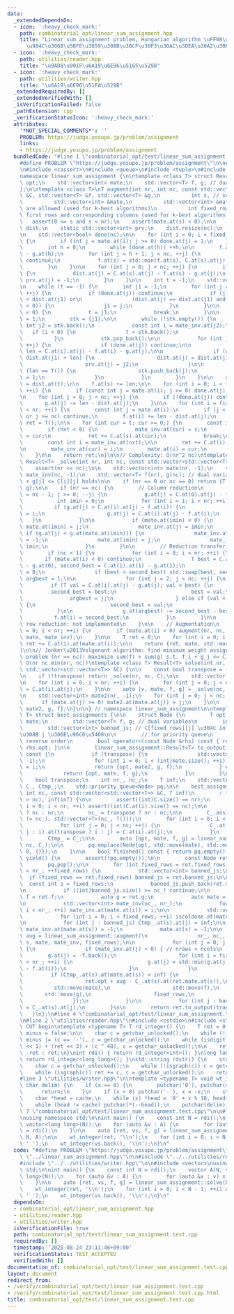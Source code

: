 ```yaml
---
data:
  _extendedDependsOn:
  - icon: ':heavy_check_mark:'
    path: combinatorial_opt/linear_sum_assignment.hpp
    title: "Linear sum assignment problem, Hungarian algorithm \uFF08\u5272\u5F53\u554F\
      \u984C\u306B\u5BFE\u3059\u308B\u30CF\u30F3\u30AC\u30EA\u30A2\u30F3\u6CD5\uFF09"
  - icon: ':heavy_check_mark:'
    path: utilities/reader.hpp
    title: "\u9AD8\u901F\u6A19\u6E96\u5165\u529B"
  - icon: ':heavy_check_mark:'
    path: utilities/writer.hpp
    title: "\u6A19\u6E96\u51FA\u529B"
  _extendedRequiredBy: []
  _extendedVerifiedWith: []
  _isVerificationFailed: false
  _pathExtension: cpp
  _verificationStatusIcon: ':heavy_check_mark:'
  attributes:
    '*NOT_SPECIAL_COMMENTS*': ''
    PROBLEM: https://judge.yosupo.jp/problem/assignment
    links:
    - https://judge.yosupo.jp/problem/assignment
  bundledCode: "#line 1 \"combinatorial_opt/test/linear_sum_assignment.test.cpp\"\n\
    #define PROBLEM \"https://judge.yosupo.jp/problem/assignment\"\n\n#line 2 \"combinatorial_opt/linear_sum_assignment.hpp\"\
    \n#include <cassert>\n#include <queue>\n#include <tuple>\n#include <vector>\n\n\
    namespace linear_sum_assignment {\n\ntemplate <class T> struct Result {\n    T\
    \ opt;\n    std::vector<int> mate;\n    std::vector<T> f, g; // dual variables\n\
    };\n\ntemplate <class T>\nT augment(int nr, int nc, const std::vector<std::vector<T>>\
    \ &C, std::vector<T> &f, std::vector<T> &g,\n          int s, // source row\n\
    \          std::vector<int> &mate,\n          std::vector<int> &mate_inv, // duplicates\
    \ are allowed (used for k-best algorithms)\n          int fixed_rows = 0 // Ignore\
    \ first rows and corresponding columns (used for k-best algorithms)\n) {\n\n \
    \   assert(0 <= s and s < nr);\n    assert(mate.at(s) < 0);\n\n    static std::vector<T>\
    \ dist;\n    static std::vector<int> prv;\n    dist.resize(nc);\n    prv.resize(nc);\n\
    \n    std::vector<bool> done(nc);\n\n    for (int i = 0; i < fixed_rows; ++i)\
    \ {\n        if (int j = mate.at(i); j >= 0) done.at(j) = 1;\n    }\n\n    {\n\
    \        int h = 0;\n        while (done.at(h)) ++h;\n\n        f.at(s) = C.at(s).at(h)\
    \ - g.at(h);\n        for (int j = h + 1; j < nc; ++j) {\n            if (done.at(j))\
    \ continue;\n            f.at(s) = std::min(f.at(s), C.at(s).at(j) - g.at(j));\n\
    \        }\n    }\n\n    for (int j = 0; j < nc; ++j) {\n        if (!done.at(j))\
    \ {\n            dist.at(j) = C.at(s).at(j) - f.at(s) - g.at(j);\n           \
    \ prv.at(j) = -1;\n        }\n    }\n\n    int t = -1;\n    std::vector<int> stk;\n\
    \n    while (t == -1) {\n        int j1 = -1;\n        for (int j = 0; j < nc;\
    \ ++j) {\n            if (done.at(j)) continue;\n            if (j1 == -1 or dist.at(j)\
    \ < dist.at(j1) or\n                (dist.at(j) == dist.at(j1) and mate_inv.at(j)\
    \ < 0)) {\n                j1 = j;\n            }\n        }\n\n        if (mate_inv.at(j1)\
    \ < 0) {\n            t = j1;\n            break;\n        }\n\n        done.at(j1)\
    \ = 1;\n        stk = {j1};\n\n        while (!stk.empty()) {\n            const\
    \ int j2 = stk.back();\n            const int i = mate_inv.at(j2);\n         \
    \   if (i < 0) {\n                t = stk.back();\n                break;\n  \
    \          }\n            stk.pop_back();\n\n            for (int j = 0; j < nc;\
    \ ++j) {\n                if (done.at(j)) continue;\n\n                const T\
    \ len = C.at(i).at(j) - f.at(i) - g.at(j);\n\n                if (dist.at(j) >\
    \ dist.at(j1) + len) {\n                    dist.at(j) = dist.at(j1) + len;\n\
    \                    prv.at(j) = j2;\n                }\n\n                if\
    \ (len == T()) {\n                    stk.push_back(j);\n                    done.at(j)\
    \ = 1;\n                }\n            }\n        }\n    }\n\n    const T len\
    \ = dist.at(t);\n\n    f.at(s) += len;\n\n    for (int i = 0; i < fixed_rows;\
    \ ++i) {\n        if (const int j = mate.at(i); j >= 0) done.at(j) = 0;\n    }\n\
    \n    for (int j = 0; j < nc; ++j) {\n        if (!done.at(j)) continue;\n\n \
    \       g.at(j) -= len - dist.at(j);\n    }\n\n    for (int i = fixed_rows; i\
    \ < nr; ++i) {\n        const int j = mate.at(i);\n        if (j < 0 or !done.at(j)\
    \ or j >= nc) continue;\n        f.at(i) += len - dist.at(j);\n    }\n\n    T\
    \ ret = T();\n\n    for (int cur = t; cur >= 0;) {\n        const int nxt = prv.at(cur);\n\
    \        if (nxt < 0) {\n            mate_inv.at(cur) = s;\n            mate.at(s)\
    \ = cur;\n            ret += C.at(s).at(cur);\n            break;\n        }\n\
    \        const int i = mate_inv.at(nxt);\n\n        ret += C.at(i).at(cur) - C.at(i).at(nxt);\n\
    \n        mate_inv.at(cur) = i;\n        mate.at(i) = cur;\n        cur = nxt;\n\
    \    }\n\n    return ret;\n}\n\n// Complexity: O(nr^2 nc)\ntemplate <class T>\
    \ Result<T> _solve(int nr, int nc, const std::vector<std::vector<T>> &C) {\n\n\
    \    assert(nr <= nc);\n\n    std::vector<int> mate(nr, -1);\n    std::vector<int>\
    \ mate_inv(nc, -1);\n    std::vector<T> f(nr), g(nc); // dual variables, f[i]\
    \ + g[j] <= C[i][j] holds\n\n    if (nr == 0 or nc == 0) return {T(), mate, f,\
    \ g};\n\n    if (nr == nc) {\n        // Column reduction\n        for (int j\
    \ = nc - 1; j >= 0; --j) {\n            g.at(j) = C.at(0).at(j) - f.at(0);\n \
    \           int imin = 0;\n            for (int i = 1; i < nr; ++i) {\n      \
    \          if (g.at(j) > C.at(i).at(j) - f.at(i)) {\n                    imin\
    \ = i;\n                    g.at(j) = C.at(i).at(j) - f.at(i);\n             \
    \   }\n            }\n\n            if (mate.at(imin) < 0) {\n               \
    \ mate.at(imin) = j;\n                mate_inv.at(j) = imin;\n            } else\
    \ if (g.at(j) < g.at(mate.at(imin))) {\n                mate_inv.at(mate.at(imin))\
    \ = -1;\n                mate.at(imin) = j;\n                mate_inv.at(j) =\
    \ imin;\n            }\n        }\n\n        // Reduction transfer (can be omitted)\n\
    \        if (nc > 1) {\n            for (int i = 0; i < nr; ++i) {\n         \
    \       if (mate.at(i) < 0) continue;\n                T best = C.at(i).at(0)\
    \ - g.at(0), second_best = C.at(i).at(1) - g.at(1);\n                int argbest\
    \ = 0;\n                if (best > second_best) std::swap(best, second_best),\
    \ argbest = 1;\n\n                for (int j = 2; j < nc; ++j) {\n           \
    \         if (T val = C.at(i).at(j) - g.at(j); val < best) {\n               \
    \         second_best = best;\n                        best = val;\n         \
    \               argbest = j;\n                    } else if (val < second_best)\
    \ {\n                        second_best = val;\n                    }\n     \
    \           }\n\n                g.at(argbest) -= second_best - best;\n      \
    \          f.at(i) = second_best;\n            }\n        }\n\n        // Augmenting\
    \ row reduction: not implemented\n    }\n\n    // Augmentation\n    for (int i\
    \ = 0; i < nr; ++i) {\n        if (mate.at(i) < 0) augment(nr, nc, C, f, g, i,\
    \ mate, mate_inv);\n    }\n\n    T ret = 0;\n    for (int i = 0; i < nr; ++i)\
    \ ret += C.at(i).at(mate.at(i));\n\n    return {ret, mate, std::move(f), std::move(g)};\n\
    }\n\n// Jonker\u2013Volgenant algorithm: find minimum weight assignment\n// Dual\
    \ problem (nr == nc): maximize sum(f) + sum(g) s.t. f_i + g_j <= C_ij\n// Complexity:\
    \ O(nr nc min(nr, nc))\ntemplate <class T> Result<T> solve(int nr, int nc, const\
    \ std::vector<std::vector<T>> &C) {\n\n    const bool transpose = (nr > nc);\n\
    \n    if (!transpose) return _solve(nr, nc, C);\n\n    std::vector trans(nc, std::vector<T>(nr));\n\
    \n    for (int i = 0; i < nr; ++i) {\n        for (int j = 0; j < nc; ++j) trans.at(j).at(i)\
    \ = C.at(i).at(j);\n    }\n\n    auto [v, mate, f, g] = _solve(nc, nr, trans);\n\
    \n    std::vector<int> mate2(nr, -1);\n    for (int j = 0; j < nc; ++j) {\n  \
    \      if (mate.at(j) >= 0) mate2.at(mate.at(j)) = j;\n    }\n\n    return {v,\
    \ mate2, g, f};\n}\n\n} // namespace linear_sum_assignment\n\ntemplate <class\
    \ T> struct best_assignments {\n\n    struct Node {\n        T opt;\n        std::vector<int>\
    \ mate;\n        std::vector<T> f, g; // dual variables\n        int fixed_rows;\n\
    \        std::vector<int> banned_js; // C[fixed_rows][j] \u304C inf \u3068\u306A\
    \u308B j \u306E\u96C6\u5408\n\n        // for priority queue\n        // NOTE:\
    \ reverse order\n        bool operator<(const Node &rhs) const { return opt >\
    \ rhs.opt; }\n\n        linear_sum_assignment::Result<T> to_output(bool transpose)\
    \ const {\n            if (transpose) {\n                std::vector<int> mate2(g.size(),\
    \ -1);\n                for (int i = 0; i < (int)mate.size(); ++i) mate2.at(mate.at(i))\
    \ = i;\n                return {opt, mate2, g, f};\n            } else {\n   \
    \             return {opt, mate, f, g};\n            }\n        }\n    };\n\n\
    \    bool transpose;\n    int nr_, nc_;\n    T inf;\n    std::vector<std::vector<T>>\
    \ C_, Ctmp_;\n    std::priority_queue<Node> pq;\n\n    best_assignments(int nr,\
    \ int nc, const std::vector<std::vector<T>> &C, T inf)\n        : transpose(nr\
    \ > nc), inf(inf) {\n\n        assert((int)C.size() == nr);\n        for (int\
    \ i = 0; i < nr; ++i) assert((int)C.at(i).size() == nc);\n\n        nr_ = transpose\
    \ ? nc : nr;\n        nc_ = transpose ? nr : nc;\n\n        C_.assign(nr_ + (nr_\
    \ != nc_), std::vector<T>(nc_, T()));\n        for (int i = 0; i < nr; ++i) {\n\
    \            for (int j = 0; j < nc; ++j) {\n                C_.at(transpose ?\
    \ j : i).at(transpose ? i : j) = C.at(i).at(j);\n            }\n        }\n\n\
    \        Ctmp_ = C_;\n\n        auto [opt, mate, f, g] = linear_sum_assignment::solve(C_.size(),\
    \ nc, C_);\n\n        pq.emplace(Node{opt, std::move(mate), std::move(f), std::move(g),\
    \ 0, {}});\n    }\n\n    bool finished() const { return pq.empty(); }\n\n    linear_sum_assignment::Result<T>\
    \ yield() {\n        assert(!pq.empty());\n\n        const Node ret = pq.top();\n\
    \        pq.pop();\n\n        for (int fixed_rows = ret.fixed_rows; fixed_rows\
    \ < nr_; ++fixed_rows) {\n            std::vector<int> banned_js;\n          \
    \  if (fixed_rows == ret.fixed_rows) banned_js = ret.banned_js;\n\n          \
    \  const int s = fixed_rows;\n            banned_js.push_back(ret.mate.at(s));\n\
    \n            if ((int)banned_js.size() >= nc_) continue;\n\n            auto\
    \ f = ret.f;\n            auto g = ret.g;\n            auto mate = ret.mate;\n\
    \n            std::vector<int> mate_inv(nc_, nr_);\n            for (int i = 0;\
    \ i < nr_; ++i) mate_inv.at(mate.at(i)) = i;\n\n            std::vector<int> iscoldone(nc_);\n\
    \            for (int i = 0; i < fixed_rows; ++i) iscoldone.at(mate.at(i)) = 1;\n\
    \n            for (int j : banned_js) Ctmp_.at(s).at(j) = inf;\n\n           \
    \ mate_inv.at(mate.at(s)) = -1;\n            mate.at(s) = -1;\n\n            auto\
    \ aug = linear_sum_assignment::augment(\n                nr_, nc_, Ctmp_, f, g,\
    \ s, mate, mate_inv, fixed_rows);\n\n            for (int j = 0; j < nc_; ++j)\
    \ {\n                if (mate_inv.at(j) < 0) { // nrows < ncols\n            \
    \        g.at(j) = -f.back();\n                    for (int i = fixed_rows; i\
    \ < nr_; ++i) {\n                        g.at(j) = std::min(g.at(j), Ctmp_.at(i).at(j)\
    \ - f.at(i));\n                    }\n                }\n            }\n\n   \
    \         if (Ctmp_.at(s).at(mate.at(s)) < inf) {\n                pq.emplace(Node{\n\
    \                    ret.opt + aug - C_.at(s).at(ret.mate.at(s)),\n          \
    \          std::move(mate),\n                    std::move(f),\n             \
    \       std::move(g),\n                    fixed_rows,\n                    banned_js,\n\
    \                });\n            }\n\n            for (int j : banned_js) Ctmp_.at(s).at(j)\
    \ = C_.at(s).at(j);\n        }\n\n        return ret.to_output(transpose);\n \
    \   }\n};\n#line 4 \"combinatorial_opt/test/linear_sum_assignment.test.cpp\"\n\
    \n#line 2 \"utilities/reader.hpp\"\n#include <cstdio>\n#include <string>\n\n//\
    \ CUT begin\ntemplate <typename T> T rd_integer() {\n    T ret = 0;\n    bool\
    \ minus = false;\n\n    char c = getchar_unlocked();\n    while (!isdigit(c))\
    \ minus |= (c == '-'), c = getchar_unlocked();\n    while (isdigit(c)) ret = (ret\
    \ << 1) + (ret << 3) + (c ^ 48), c = getchar_unlocked();\n\n    return minus ?\
    \ -ret : ret;\n}\nint rdi() { return rd_integer<int>(); }\nlong long rdll() {\
    \ return rd_integer<long long>(); }\nstd::string rdstr() {\n    std::string ret;\n\
    \    char c = getchar_unlocked();\n    while (!isgraph(c)) c = getchar_unlocked();\n\
    \    while (isgraph(c)) ret += c, c = getchar_unlocked();\n    return ret;\n}\n\
    #line 3 \"utilities/writer.hpp\"\n\ntemplate <typename T> void wt_integer(T x,\
    \ char delim) {\n    if (x == 0) {\n        putchar('0'), putchar(delim);\n  \
    \      return;\n    }\n    if (x < 0) putchar('-'), x = -x;\n    static char cache[20];\n\
    \    char *head = cache;\n    while (x) *head = '0' + x % 10, head++, x /= 10;\n\
    \    while (head != cache) putchar(*(--head));\n    putchar(delim);\n}\n#line\
    \ 7 \"combinatorial_opt/test/linear_sum_assignment.test.cpp\"\n\n#line 9 \"combinatorial_opt/test/linear_sum_assignment.test.cpp\"\
    \nusing namespace std;\n\nint main() {\n    const int N = rdi();\n    vector A(N,\
    \ vector<long long>(N));\n    for (auto &v : A) {\n        for (auto &x : v) x\
    \ = rdi();\n    }\n\n    auto [ret, vs, f, g] = linear_sum_assignment::solve(N,\
    \ N, A);\n\n    wt_integer(ret, '\\n');\n    for (int i = 0; i < N - 1; ++i) wt_integer(vs.at(i),\
    \ ' ');\n    wt_integer(vs.back(), '\\n');\n}\n"
  code: "#define PROBLEM \"https://judge.yosupo.jp/problem/assignment\"\n\n#include\
    \ \"../linear_sum_assignment.hpp\"\n\n#include \"../../utilities/reader.hpp\"\n\
    #include \"../../utilities/writer.hpp\"\n\n#include <vector>\nusing namespace\
    \ std;\n\nint main() {\n    const int N = rdi();\n    vector A(N, vector<long\
    \ long>(N));\n    for (auto &v : A) {\n        for (auto &x : v) x = rdi();\n\
    \    }\n\n    auto [ret, vs, f, g] = linear_sum_assignment::solve(N, N, A);\n\n\
    \    wt_integer(ret, '\\n');\n    for (int i = 0; i < N - 1; ++i) wt_integer(vs.at(i),\
    \ ' ');\n    wt_integer(vs.back(), '\\n');\n}\n"
  dependsOn:
  - combinatorial_opt/linear_sum_assignment.hpp
  - utilities/reader.hpp
  - utilities/writer.hpp
  isVerificationFile: true
  path: combinatorial_opt/test/linear_sum_assignment.test.cpp
  requiredBy: []
  timestamp: '2025-08-24 23:11:46+09:00'
  verificationStatus: TEST_ACCEPTED
  verifiedWith: []
documentation_of: combinatorial_opt/test/linear_sum_assignment.test.cpp
layout: document
redirect_from:
- /verify/combinatorial_opt/test/linear_sum_assignment.test.cpp
- /verify/combinatorial_opt/test/linear_sum_assignment.test.cpp.html
title: combinatorial_opt/test/linear_sum_assignment.test.cpp
---
```

